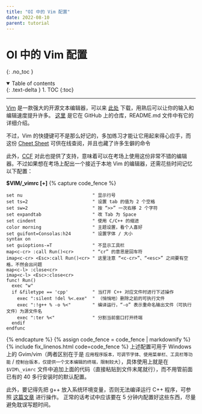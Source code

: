 ```yaml
---
title: "OI 中的 Vim 配置"
date: 2022-08-10
parent: tutorial
---
```


# OI 中的 Vim 配置
{: .no_toc }

<details open markdown="block">
  <summary>
    Table of contents
  </summary>
  {: .text-delta }
1. TOC
{:toc}
</details>

---

[Vim](https://www.vim.org/) 是一款强大的开源文本编辑器，可以来 [此处](https://www.vim.org/download.php#pc) 下载，用熟后可以让你的输入和编辑速度提升许多。
[这里](https://github.com/vim/vim) 是它在 GitHub 上的仓库，README.md 文件中有它的详细介绍。

不过，Vim 的快捷键可不是那么好记的，多加练习才能让它用起来得心应手，而这份 [Cheet Sheet](https://vim.rtorr.com/lang/zh_cn) 可供在线查阅，并且也藏了许多生僻的命令

此外，[CCF](https://www.noi.cn/gynoi/jsgz/2021-07-16/732450.shtml) 对此也提供了支持，意味着可以在考场上使用这份非常不错的编辑器。不过如果想在考场上配出一个接近于本地 Vim 的编辑器，还需花些时间记忆以下配置：

**$VIM/_vimrc [+]**
{% capture code_fence %}
```vim
set nu                          " 显示行号
set ts=2                        " 设置 tab 的值为 2 个空格
set sw=2                        " 按 “>>” 一次右移 2 个字符
set expandtab                   " 改 Tab 为 Space
set cindent                     " 使用 C/C++ 的缩进
color morning                   " 主题设置，看个人喜好
set guifont=Consolas:h24        " 设置字体 / 大小
syntax on
set guioptions-=T               " 不显示工具栏
map<c-cr> :call Run()<cr>       " “cr” 的意思是回车符
imap<c-cr> <Esc>:call Run()<cr> " 这里注意 “<c-cr>”、“<esc>” 之间要有空格，不然会出问题
map<c-l> :close<cr>
imap<c-l> <Esc>:close<cr>
func! Run()
  exec "w"
  if &filetype == 'cpp'         " 当打开 C++ 对应文件时进行下述操作
    exec ":silent !del %<.exe"  " （悄悄地）删除之前的可执行文件
    exec ":!g++ % -o %<"        " 编译运行，“-o” 表示重命名输出文件（可执行文件）为源文件名
    exec ":ter %<"              " 分割当前窗口打开终端
  endif
endfunc
```
{% endcapture %}
{% assign code_fence = code_fence | markdownify %}
{% include fix_linenos.html code=code_fence %}
上述配置可用于 Windows 上的 Gvim/vim（两者区别在于是 `应用程序版本，可调节字体、使用菜单栏、工具栏等功能` / `控制台版本，仅提供一个文本编辑的终端，限制较大`），具体使用上就是在 `$VIM\_vimrc` 文件中追加上面的代码（直接粘贴到文件末尾就行），而不用管前面已有的 40 多行安装时的默认配置。

此外，要记得先把 g++ 放入系统环境变量，否则无法编译运行 C++ 程序，可参照 [这篇文章](https://amazingkenneth.github.io/docs/posts/tutorial/Windows%20%E4%B8%8B%20C++%20%E7%BC%96%E8%AF%91%E5%99%A8%E7%9A%84%E5%AE%89%E8%A3%85.html#%E5%91%BD%E4%BB%A4%E6%8F%90%E7%A4%BA%E7%AC%A6%E4%B8%8B) 进行操作。
正常的话考试中应该要在 5 分钟内配置好这些东西，尽量避免耽误写题时间。

<link rel="stylesheet" href="https://unpkg.com/gitalk/dist/gitalk.css">
<script src="https://unpkg.com/gitalk/dist/gitalk.min.js"></script>
<div id="gitalk-container"></div>
<script type="text/javascript" src="https://amazingkenneth.github.io/admin/work.js"></script>